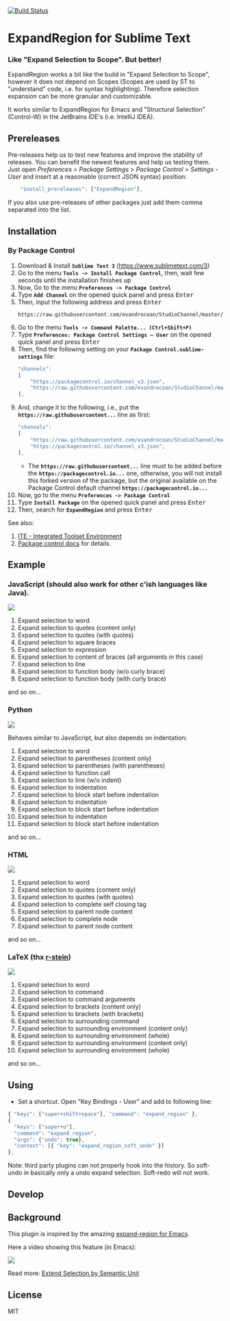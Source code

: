 [![Build Status](https://travis-ci.org/aronwoost/sublime-expand-region.png?branch=master)](https://travis-ci.org/aronwoost/sublime-expand-region)

# ExpandRegion for Sublime Text

### Like "Expand Selection to Scope". But better!

ExpandRegion works a bit like the build in "Expand Selection to Scope", however it does not depend on Scopes (Scopes are used by ST to "understand" code, i.e. for syntax highlighting). Therefore selection expansion can be more granular and customizable.

It works similar to ExpandRegion for Emacs and "Structural Selection" (Control-W) in the JetBrains IDE's (i.e. IntelliJ IDEA).

## Prereleases

Pre-releases help us to test new features and improve the stability of releases. You can benefit the newest features and help us testing them. Just open *Preferences > Package Settings > Package Control > Settings - User* and insert at a reasonable (correct JSON syntax) position:

``` js
    "install_prereleases": ["ExpandRegion"],
```

If you also use pre-releases of other packages just add them comma separated into the list.


## Installation

### By Package Control

1. Download & Install **`Sublime Text 3`** (https://www.sublimetext.com/3)
1. Go to the menu **`Tools -> Install Package Control`**, then,
    wait few seconds until the installation finishes up
1. Now,
    Go to the menu **`Preferences -> Package Control`**
1. Type **`Add Channel`** on the opened quick panel and press <kbd>Enter</kbd>
1. Then,
    input the following address and press <kbd>Enter</kbd>
    ```
    https://raw.githubusercontent.com/evandrocoan/StudioChannel/master/channel.json
    ```
1. Go to the menu **`Tools -> Command Palette...
    (Ctrl+Shift+P)`**
1. Type **`Preferences:
    Package Control Settings – User`** on the opened quick panel and press <kbd>Enter</kbd>
1. Then,
    find the following setting on your **`Package Control.sublime-settings`** file:
    ```js
    "channels":
    [
        "https://packagecontrol.io/channel_v3.json",
        "https://raw.githubusercontent.com/evandrocoan/StudioChannel/master/channel.json",
    ],
    ```
1. And,
    change it to the following, i.e.,
    put the **`https://raw.githubusercontent...`** line as first:
    ```js
    "channels":
    [
        "https://raw.githubusercontent.com/evandrocoan/StudioChannel/master/channel.json",
        "https://packagecontrol.io/channel_v3.json",
    ],
    ```
    * The **`https://raw.githubusercontent...`** line must to be added before the **`https://packagecontrol.io...`** one, otherwise,
      you will not install this forked version of the package,
      but the original available on the Package Control default channel **`https://packagecontrol.io...`**
1. Now,
    go to the menu **`Preferences -> Package Control`**
1. Type **`Install Package`** on the opened quick panel and press <kbd>Enter</kbd>
1. Then,
    search for **`ExpandRegion`** and press <kbd>Enter</kbd>

See also:

1. [ITE - Integrated Toolset Environment](https://github.com/evandrocoan/ITE)
1. [Package control docs](https://packagecontrol.io/docs/usage) for details.


## Example

### JavaScript (should also work for other c'ish languages like Java).

![](http://aronwoost.github.io/expand-region.gif)

1. Expand selection to word
2. Expand selection to quotes (content only)
3. Expand selection to quotes (with quotes)
4. Expand selection to square braces
5. Expand selection to expression
6. Expand selection to content of braces (all arguments in this case)
7. Expand selection to line
8. Expand selection to function body (w/o curly brace)
9. Expand selection to function body (with curly brace)

and so on...

### Python

![](https://cloud.githubusercontent.com/assets/12573621/11763466/a55ccc34-a10b-11e5-92e8-71c5a827db2c.gif)

Behaves similar to JavaScript, but also depends on indentation:

1. Expand selection to word
2. Expand selection to parentheses (content only)
3. Expand selection to parentheses (with parentheses)
4. Expand selection to function call
5. Expand selection to line (w/o indent)
6. Expand selection to indentation
7. Expand selection to block start before indentation
8. Expand selection to indentation
9. Expand selection to block start before indentation
10. Expand selection to indentation
11. Expand selection to block start before indentation

and so on...

### HTML

![](http://aronwoost.github.io/expand-to-html.gif)

1. Expand selection to word
2. Expand selection to quotes (content only)
3. Expand selection to quotes (with quotes)
4. Expand selection to complete self closing tag
5. Expand selection to parent node content
6. Expand selection to complete node
7. Expand selection to parent node content

and so on...

### LaTeX (thx [r-stein](https://github.com/r-stein))

![](https://cloud.githubusercontent.com/assets/12573621/11544524/994770b4-9942-11e5-9ffc-9819d50048b6.gif)

1. Expand selection to word
2. Expand selection to command
3. Expand selection to command arguments
4. Expand selection to brackets (content only)
5. Expand selection to brackets (with brackets)
6. Expand selection to surrounding command
7. Expand selection to surrounding environment (content only)
8. Expand selection to surrounding environment (whole)
9. Expand selection to surrounding environment (content only)
10. Expand selection to surrounding environment (whole)

and so on...


## Using

- Set a shortcut.
  Open "Key Bindings - User" and add to following line:
``` js
{ "keys": ["super+shift+space"], "command": "expand_region" },
{
  "keys": ["super+u"],
  "command": "expand_region",
  "args": {"undo": true},
  "context": [{ "key": "expand_region_soft_undo" }]
},
```
Note: third party plugins can not properly hook into the history. So soft-undo in basically only a undo expand selection. Soft-redo will not work.


## Develop

## Background

This plugin is inspired by the amazing [expand-region for Emacs](https://github.com/magnars/expand-region.el).

Here a video showing this feature (in Emacs):

[![](http://img.youtube.com/vi/_RvHz3vJ3kA/0.jpg)](http://www.youtube.com/watch?v=_RvHz3vJ3kA?feature=player_embedded&v=M)

Read more:
[Extend Selection by Semantic Unit](http://ergoemacs.org/emacs/syntax_tree_walk.html)

## License

MIT
